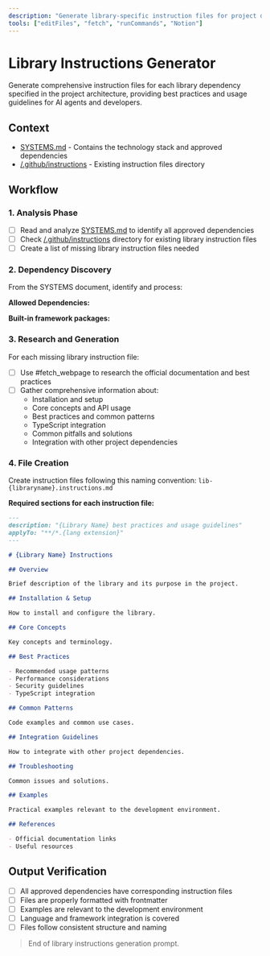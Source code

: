 ```yaml
---
description: "Generate library-specific instruction files for project dependencies."
tools: ["editFiles", "fetch", "runCommands", "Notion"]
---
```


# Library Instructions Generator

Generate comprehensive instruction files for each library dependency specified in the project architecture, providing best practices and usage guidelines for AI agents and developers.

## Context

- [SYSTEMS.md](/docs/SYSTEMS.md) - Contains the technology stack and approved dependencies
- [/.github/instructions](/.github/instructions) - Existing instruction files directory

## Workflow

### 1. Analysis Phase

- [ ] Read and analyze [SYSTEMS.md](/docs/SYSTEMS.md) to identify all approved dependencies
- [ ] Check [/.github/instructions](/.github/instructions) directory for existing library instruction files
- [ ] Create a list of missing library instruction files needed

### 2. Dependency Discovery

From the SYSTEMS document, identify and process:

**Allowed Dependencies:**

**Built-in framework packages:**

### 3. Research and Generation

For each missing library instruction file:

- [ ] Use #fetch_webpage to research the official documentation and best practices
- [ ] Gather comprehensive information about:
  - Installation and setup
  - Core concepts and API usage
  - Best practices and common patterns
  - TypeScript integration
  - Common pitfalls and solutions
  - Integration with other project dependencies

### 4. File Creation

Create instruction files following this naming convention: `lib-{libraryname}.instructions.md`

**Required sections for each instruction file:**

```markdown
---
description: "{Library Name} best practices and usage guidelines"
applyTo: "**/*.{lang extension}"
---

# {Library Name} Instructions

## Overview

Brief description of the library and its purpose in the project.

## Installation & Setup

How to install and configure the library.

## Core Concepts

Key concepts and terminology.

## Best Practices

- Recommended usage patterns
- Performance considerations
- Security guidelines
- TypeScript integration

## Common Patterns

Code examples and common use cases.

## Integration Guidelines

How to integrate with other project dependencies.

## Troubleshooting

Common issues and solutions.

## Examples

Practical examples relevant to the development environment.

## References

- Official documentation links
- Useful resources
```

## Output Verification

- [ ] All approved dependencies have corresponding instruction files
- [ ] Files are properly formatted with frontmatter
- [ ] Examples are relevant to the development environment
- [ ] Language and framework integration is covered
- [ ] Files follow consistent structure and naming

> End of library instructions generation prompt.

